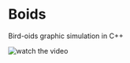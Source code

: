 # Boids
Bird-oids graphic simulation in C++

![watch the video](https://www.youtube.com/watch?v=OBidJbvf-_c)
